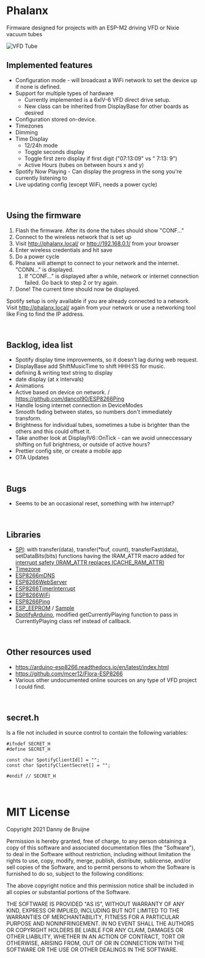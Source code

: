 # Phalanx
Firmware designed for projects with an ESP-M2 driving VFD or Nixie vacuum tubes

![VFD Tube](https://i.imgur.com/6GI5cyK.jpg)

## Implemented features
- Configuration mode - will broadcast a WiFi network to set the device up if none is defined.
- Support for multiple types of hardware
  * Currently implemented is a 6xIV-6 VFD direct drive setup.
  * New class can be inherited from DisplayBase for other boards as desired
- Configuration stored on-device.
- Timezones
- Dimming
- Time Display
  * 12/24h mode
  * Toggle seconds display
  * Toggle first zero display if first digit ("07:13:09" vs " 7:13: 9")
  * Active Hours (tubes on between hours x and y)
- Spotify Now Playing - Can display the progress in the song you're currently listening to
- Live updating config (except WiFi, needs a power cycle)

<br/>

## Using the firmware
1. Flash the firmware. After its done the tubes should show "CONF..."
2. Connect to the wireless network that is set up
3. Visit http://phalanx.local/ or http://192.168.0.1/ from your browser
4. Enter wireless credentials and hit save
5. Do a power cycle
6. Phalanx will attempt to connect to your network and the internet. "CONN..." is displayed. 
   1. If "CONF..." is displayed after a while, network or internet connection failed. Go back to step 2 or try again.
7. Done! The current time should now be displayed.

Spotify setup is only available if you are already connected to a network. <br/>Visit http://phalanx.local/ again from your network or use a networking tool like Fing to find the IP address.

<br />

## Backlog, idea list
- Spotify display time improvements, so it doesn't lag during web request.
- DisplayBase add ShiftMusicTime to shift HHH:SS for music.
- defining & writing text string to display
- date display (at x intervals)
- Animations
- Active based on device on network. / https://github.com/dancol90/ESP8266Ping
- Handle losing internet connection in DeviceModes
- Smooth fading between states, so numbers don't immediately transform.
- Brightness for individual tubes, sometimes a tube is brighter than the others and this could offset it.
- Take another look at DisplayIV6::OnTick - can we avoid unneccessary shifting on full brightness, or outside of active hours?
- Prettier config site, or create a mobile app
- OTA Updates

<br />

## Bugs
- Seems to be an occasional reset, something with hw interrupt?

<br />

## Libraries
- [SPI](https://www.arduino.cc/en/Reference/SPI): with transfer(data), transfer(*buf, count), transferFast(data), setDataBits(bits) functions having the IRAM_ATTR macro added for [interrupt safety (IRAM_ATTR replaces ICACHE_RAM_ATTR)](https://stackoverflow.com/questions/58113937/esp8266-arduino-why-is-it-necessary-to-add-the-icache-ram-attr-macro-to-isrs-an)
- [Timezone](https://github.com/JChristensen/Timezone)
- [ESP8266mDNS](https://www.arduino.cc/reference/en/libraries/esp8266_mdns/)
- [ESP8266WebServer](https://tttapa.github.io/ESP8266/Chap10%20-%20Simple%20Web%20Server.html)
- [ESP8266TimerInterrupt](https://github.com/khoih-prog/ESP8266TimerInterrupt)
- [ESP8266WiFi](https://arduino-esp8266.readthedocs.io/en/latest/esp8266wifi/readme.html)
- [ESP8266Ping](https://github.com/dancol90/ESP8266Ping)
- [ESP_EEPROM](https://www.arduino.cc/reference/en/libraries/esp_eeprom/) / [Sample](https://github.com/jwrw/ESP_EEPROM/blob/master/examples/ESP_EEPROM_Simple/ESP_EEPROM_Simple.ino)
- [SpotifyArduino](https://github.com/witnessmenow/spotify-api-arduino), modified getCurrentlyPlaying function to pass in CurrentlyPlaying class ref instead of callback.

<br />

## Other resources used
- https://arduino-esp8266.readthedocs.io/en/latest/index.html
- https://github.com/mcer12/Flora-ESP8266
- Various other undocumented online sources on any type of VFD project I could find.

<br />

## secret.h
Is a file not included in source control to contain the following variables:
```
#ifndef SECRET_H
#define SECRET_H

const char SpotifyClientId[] = "";
const char SpotifyClientSecret[] = "";

#endif // SECRET_H
```

<br />

# MIT License
Copyright 2021 Danny de Bruijne

Permission is hereby granted, free of charge, to any person obtaining a copy of this software and associated documentation files (the "Software"), to deal in the Software without restriction, including without limitation the rights to use, copy, modify, merge, publish, distribute, sublicense, and/or sell copies of the Software, and to permit persons to whom the Software is furnished to do so, subject to the following conditions:

The above copyright notice and this permission notice shall be included in all copies or substantial portions of the Software.

THE SOFTWARE IS PROVIDED "AS IS", WITHOUT WARRANTY OF ANY KIND, EXPRESS OR IMPLIED, INCLUDING BUT NOT LIMITED TO THE WARRANTIES OF MERCHANTABILITY, FITNESS FOR A PARTICULAR PURPOSE AND NONINFRINGEMENT. IN NO EVENT SHALL THE AUTHORS OR COPYRIGHT HOLDERS BE LIABLE FOR ANY CLAIM, DAMAGES OR OTHER LIABILITY, WHETHER IN AN ACTION OF CONTRACT, TORT OR OTHERWISE, ARISING FROM, OUT OF OR IN CONNECTION WITH THE SOFTWARE OR THE USE OR OTHER DEALINGS IN THE SOFTWARE.